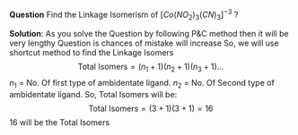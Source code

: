 **Question** 
Find the Linkage Isomerism of $[Co(NO_{2})_{3}(CN)_{3}]^{-3}$ ?

**Solution**:
As you solve the Question by following P&C method then it will be very lengthy Question is chances of mistake will increase 
So, we will use shortcut method to find the Linkage Isomers
$$
\text{Total Isomers} = (n_{1}+1)(n_{2}+1)(n_{3}+1)\dots
$$
$n_{1}$ = No. Of first type of ambidentate ligand.
$n_{2}$ = No. Of Second type of ambidentate ligand.
So, Total Isomers will be:
$$
\text{Total Isomers} = (3+1)(3+1) = 16 
$$
16 will be the Total Isomers